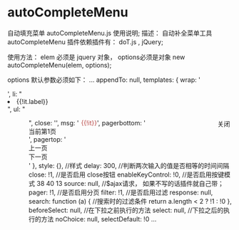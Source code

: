 # autoCompleteMenu
自动填充菜单
autoCompleteMenu.js 使用说明;
描述： 自动补全菜单工具
autoCompleteMenu 插件依赖插件有： doT.js , jQuery;

使用方法：
elem 必须是 jquery 对象， options必须是对象
new autoCompleteMenu(elem, options);

options 默认参数必须如下：
...
        appendTo: null,
        templates: {
            wrap: '<div class="ui-dropdown-menu"></div>',
            li: "<li><a>{{!it.label}}</a></li>",
            ul: "<ul><ul>",
            close: '<span style="float:right;cursor:pointer;margin-right:5px;">关闭</span>',
            msg: '<span style="color: #B94A48;margin-left:5px">{{!it}}</span>',
            pagerbottom: '<div class="ui-ddm-toolbar ui-ddm-toolbar-bottom" menu-role="toolbar"><div class="ui-ddm-btn" style="width: 100%;">当前第<span menu-role="page-num">1</span>页</div><div style="clear:both"></div></div>',
            pagertop: '<div class="ui-ddm-toolbar" menu-role="toolbar"><div class="ui-ddm-btn disable" menu-role="prev"><div class="ui-ddm-btn-inner">上一页</div></div><div class="ui-ddm-btn disable" menu-role="next">下一页</div><div style="clear:both"></div></div>'
        },
        style: {},                                               //样式
        delay: 300,                                              //判断两次输入的值是否相等的时间间隔
        close: !1,                                               //是否启用 close按钮
        enableKeyControl: !0,                                    //是否启用按键模式 38 40 13
        source: null,                                            //$ajax请求， 如果不写的话插件就自己带；
        pager: !1,                                               //是否启用分页
        filter: !1,                                              //是否启用过滤
        response: null,
        search: function (a) {                                   //搜索时的过滤条件
            return a.length < 2 ? !1 : !0
        },
        beforeSelect: null,                                       //在下拉之前执行的方法
        select: null,                                             //下拉之后的执行的方法
        noChoice: null,
        selectDefault: !0
...
